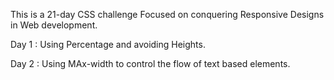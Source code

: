 This is a 21-day CSS challenge Focused on conquering Responsive Designs in Web development.

Day 1 : Using Percentage and avoiding Heights.

Day 2 : Using MAx-width to control the flow of text based elements.